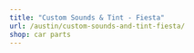 ```yaml
---
title: "Custom Sounds & Tint - Fiesta"
url: /austin/custom-sounds-and-tint-fiesta/
shop: car parts
---
```

